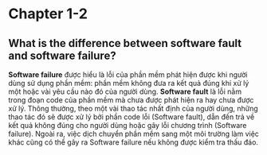 # Chapter 1-2
## What is the difference between software fault and software failure?

**Software failure** được hiểu là lỗi của phần mềm phát hiện được khi người dùng sử dụng phần mềm: phần mềm không đưa ra kết quả đúng khi xử lý một hoặc vài yêu cầu nào đó của người dùng.
**Software fault** là lỗi nằm trong đoạn code của phần mềm mà chưa được phát hiện ra hay chưa được xử lý.
Thông thường, theo một vài thao tác nhất định của người dùng, những thao tác đó sẽ được xử lý bởi phần code lỗi (Software fault), dẫn đến trả về kết quả không đúng cho người dùng hoặc gây lỗi chương trình (Software failure).
Ngoài ra, việc dịch chuyển phần mềm sang một môi trường làm việc khác cũng có thể gây ra Software failure nếu không được kiểm tra thấu đáo.